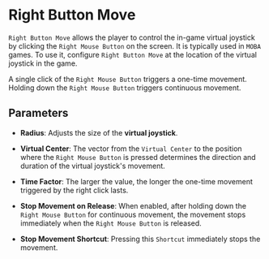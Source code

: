 # Right Button Move

`Right Button Move` allows the player to control the in-game virtual joystick by clicking the `Right Mouse Button` on the screen. It is typically used in `MOBA` games. To use it, configure `Right Button Move` at the location of the virtual joystick in the game.

A single click of the `Right Mouse Button` triggers a one-time movement. Holding down the `Right Mouse Button` triggers continuous movement.

## Parameters

* **Radius**: Adjusts the size of the **virtual joystick**.

* **Virtual Center**: The vector from the `Virtual Center` to the position where the `Right Mouse Button` is pressed determines the direction and duration of the virtual joystick's movement.

* **Time Factor**: The larger the value, the longer the one-time movement triggered by the right click lasts.

* **Stop Movement on Release**: When enabled, after holding down the `Right Mouse Button` for continuous movement, the movement stops immediately when the `Right Mouse Button` is released.

* **Stop Movement Shortcut**: Pressing this `Shortcut` immediately stops the movement.

